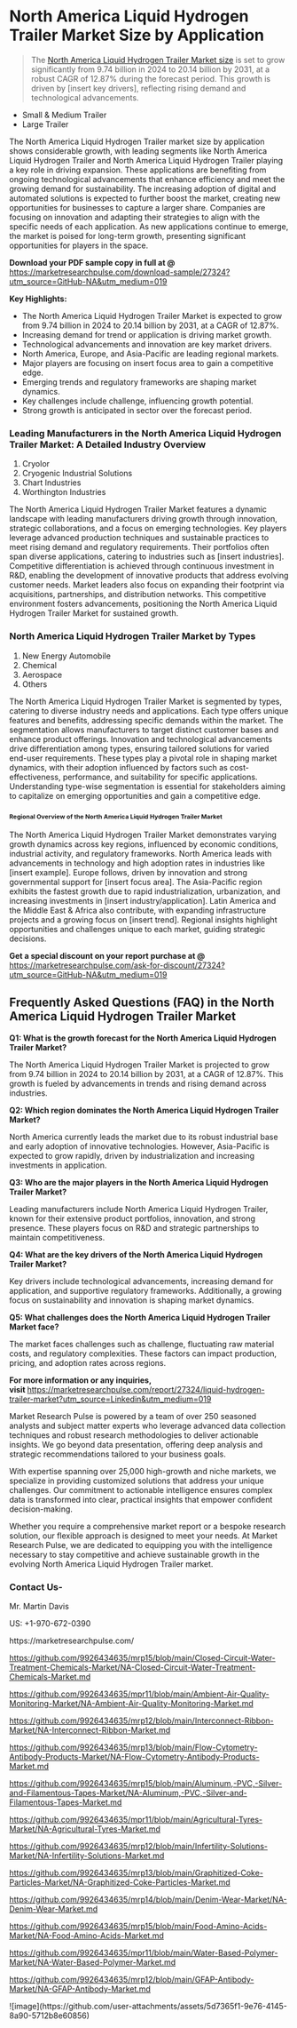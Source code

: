 <h1>North America Liquid Hydrogen Trailer Market&nbsp;Size by Application</h1><blockquote><p>The <a href="https://marketresearchpulse.com/download-sample/27324?utm_source=GitHub-NA&amp;utm_medium=019">North America Liquid Hydrogen Trailer Market size</a> is set to grow significantly from 9.74 billion in 2024 to 20.14 billion by 2031, at a robust CAGR of 12.87% during the forecast period. This growth is driven by [insert key drivers], reflecting rising demand and technological advancements.</p></blockquote><ul><li>Small & Medium Trailer<li> Large Trailer</li></ul><p>The North America Liquid Hydrogen Trailer market size by application shows considerable growth, with leading segments like North America Liquid Hydrogen Trailer and North America Liquid Hydrogen Trailer playing a key role in driving expansion. These applications are benefiting from ongoing technological advancements that enhance efficiency and meet the growing demand for sustainability. The increasing adoption of digital and automated solutions is expected to further boost the market, creating new opportunities for businesses to capture a larger share. Companies are focusing on innovation and adapting their strategies to align with the specific needs of each application. As new applications continue to emerge, the market is poised for long-term growth, presenting significant opportunities for players in the space.</p><p><strong>Download your PDF sample copy in full at @ </strong><a href="https://marketresearchpulse.com/download-sample/27324?utm_source=GitHub-NA&amp;utm_medium=019">https://marketresearchpulse.com/download-sample/27324?utm_source=GitHub-NA&amp;utm_medium=019</a></p><p><strong>Key Highlights: </strong></p><ul><li>The North America Liquid Hydrogen Trailer Market is expected to grow from 9.74 billion in 2024 to 20.14 billion by 2031, at a CAGR of 12.87%.</li><li>Increasing demand for trend or application is driving market growth.</li><li>Technological advancements and innovation are key market drivers.</li><li>North America, Europe, and Asia-Pacific are leading regional markets.</li><li>Major players are focusing on insert focus area to gain a competitive edge.</li><li>Emerging trends and regulatory frameworks are shaping market dynamics.</li><li>Key challenges include challenge, influencing growth potential.</li><li>Strong growth is anticipated in sector over the forecast period.</li></ul><h3>Leading Manufacturers in the North America Liquid Hydrogen Trailer Market: A Detailed Industry Overview</h3><ol><li>Cryolor</li><li>Cryogenic Industrial Solutions</li><li>Chart Industries</li><li>Worthington Industries</li></ol><div class="flex max-w-full flex-col flex-grow"><div class="min-h-8 text-message flex w-full flex-col items-end gap-2 whitespace-normal break-words [.text-message+&amp;]:mt-5" dir="auto" data-message-author-role="assistant" data-message-id="fd8432e4-4910-450d-b182-61b7bfb0a01f" data-message-model-slug="gpt-4o"><div class="flex w-full flex-col gap-1 empty:hidden first:pt-[3px]"><div class="markdown prose w-full break-words dark:prose-invert light"><p>The North America Liquid Hydrogen Trailer Market features a dynamic landscape with leading manufacturers driving growth through innovation, strategic collaborations, and a focus on emerging technologies. Key players leverage advanced production techniques and sustainable practices to meet rising demand and regulatory requirements. Their portfolios often span diverse applications, catering to industries such as [insert industries]. Competitive differentiation is achieved through continuous investment in R&amp;D, enabling the development of innovative products that address evolving customer needs. Market leaders also focus on expanding their footprint via acquisitions, partnerships, and distribution networks. This competitive environment fosters advancements, positioning the North America Liquid Hydrogen Trailer Market for sustained growth.</p></div></div></div></div><h3>North America Liquid Hydrogen Trailer Market by Types</h3><ol><li>New Energy Automobile<li> Chemical<li> Aerospace<li> Others</li></ol><div class="flex max-w-full flex-col flex-grow"><div class="min-h-8 text-message flex w-full flex-col items-end gap-2 whitespace-normal break-words [.text-message+&amp;]:mt-5" dir="auto" data-message-author-role="assistant" data-message-id="084470be-0bb7-4664-bddf-5156b4f41249" data-message-model-slug="gpt-4o-mini"><div class="flex w-full flex-col gap-1 empty:hidden first:pt-[3px]"><div class="markdown prose w-full break-words dark:prose-invert light"><p>The North America Liquid Hydrogen Trailer Market is segmented by types, catering to diverse industry needs and applications. Each type offers unique features and benefits, addressing specific demands within the market. The segmentation allows manufacturers to target distinct customer bases and enhance product offerings. Innovation and technological advancements drive differentiation among types, ensuring tailored solutions for varied end-user requirements. These types play a pivotal role in shaping market dynamics, with their adoption influenced by factors such as cost-effectiveness, performance, and suitability for specific applications. Understanding type-wise segmentation is essential for stakeholders aiming to capitalize on emerging opportunities and gain a competitive edge.</p></div></div></div></div><h3><span style="font-size: 11px;">Regional Overview of the North America Liquid Hydrogen Trailer Market</span></h3><div class="flex max-w-full flex-col flex-grow"><div class="min-h-8 text-message flex w-full flex-col items-end gap-2 whitespace-normal break-words [.text-message+&amp;]:mt-5" dir="auto" data-message-author-role="assistant" data-message-id="e9038762-ce64-4e30-91c9-9bd413514231" data-message-model-slug="gpt-4o-mini"><div class="flex w-full flex-col gap-1 empty:hidden first:pt-[3px]"><div class="markdown prose w-full break-words dark:prose-invert light"><p>The North America Liquid Hydrogen Trailer Market demonstrates varying growth dynamics across key regions, influenced by economic conditions, industrial activity, and regulatory frameworks. North America leads with advancements in technology and high adoption rates in industries like [insert example]. Europe follows, driven by innovation and strong governmental support for [insert focus area]. The Asia-Pacific region exhibits the fastest growth due to rapid industrialization, urbanization, and increasing investments in [insert industry/application]. Latin America and the Middle East &amp; Africa also contribute, with expanding infrastructure projects and a growing focus on [insert trend]. Regional insights highlight opportunities and challenges unique to each market, guiding strategic decisions.</p></div></div></div></div><p><strong>Get a special discount on your report purchase at @ </strong><a href="https://marketresearchpulse.com/ask-for-discount/27324?utm_source=GitHub-NA&amp;utm_medium=019">https://marketresearchpulse.com/ask-for-discount/27324?utm_source=GitHub-NA&amp;utm_medium=019</a></p><h2>Frequently Asked Questions (FAQ) in the North America Liquid Hydrogen Trailer Market</h2><p><strong>Q1: What is the growth forecast for the North America Liquid Hydrogen Trailer Market?</strong></p><p>The North America Liquid Hydrogen Trailer Market is projected to grow from 9.74 billion in 2024 to 20.14 billion by 2031, at a CAGR of 12.87%. This growth is fueled by advancements in trends and rising demand across industries.</p><p><strong>Q2: Which region dominates the North America Liquid Hydrogen Trailer Market?</strong></p><p>North America currently leads the market due to its robust industrial base and early adoption of innovative technologies. However, Asia-Pacific is expected to grow rapidly, driven by industrialization and increasing investments in application.</p><p><strong>Q3: Who are the major players in the North America Liquid Hydrogen Trailer Market?</strong></p><p>Leading manufacturers include North America Liquid Hydrogen Trailer, known for their extensive product portfolios, innovation, and strong presence. These players focus on R&amp;D and strategic partnerships to maintain competitiveness.</p><p><strong>Q4: What are the key drivers of the North America Liquid Hydrogen Trailer Market?</strong></p><p>Key drivers include technological advancements, increasing demand for application, and supportive regulatory frameworks. Additionally, a growing focus on sustainability and innovation is shaping market dynamics.</p><p><strong>Q5: What challenges does the North America Liquid Hydrogen Trailer Market face?</strong></p><p>The market faces challenges such as challenge, fluctuating raw material costs, and regulatory complexities. These factors can impact production, pricing, and adoption rates across regions.</p><p><strong>For more information or any inquiries, visit&nbsp;</strong><a href="https://marketresearchpulse.com/report/27324/liquid-hydrogen-trailer-market?utm_source=Linkedin&utm_medium=019">https://marketresearchpulse.com/report/27324/liquid-hydrogen-trailer-market?utm_source=Linkedin&utm_medium=019</a></p><p>Market Research Pulse is powered by a team of over 250 seasoned analysts and subject matter experts who leverage advanced data collection techniques and robust research methodologies to deliver actionable insights. We go beyond data presentation, offering deep analysis and strategic recommendations tailored to your business goals.</p><p>With expertise spanning over 25,000 high-growth and niche markets, we specialize in providing customized solutions that address your unique challenges. Our commitment to actionable intelligence ensures complex data is transformed into clear, practical insights that empower confident decision-making.</p><p>Whether you require a comprehensive market report or a bespoke research solution, our flexible approach is designed to meet your needs. At Market Research Pulse, we are dedicated to equipping you with the intelligence necessary to stay competitive and achieve sustainable growth in the evolving North America Liquid Hydrogen Trailer market.</p><h3><strong>Contact Us-</strong></h3><p>Mr. Martin Davis</p><p>US: +1-970-672-0390</p><p>https://marketresearchpulse.com/</p><p><a href="https://github.com/9926434635/mrp15/blob/main/Closed-Circuit-Water-Treatment-Chemicals-Market/NA-Closed-Circuit-Water-Treatment-Chemicals-Market.md">https://github.com/9926434635/mrp15/blob/main/Closed-Circuit-Water-Treatment-Chemicals-Market/NA-Closed-Circuit-Water-Treatment-Chemicals-Market.md</a></p><p><a href="https://github.com/9926434635/mpr11/blob/main/Ambient-Air-Quality-Monitoring-Market/NA-Ambient-Air-Quality-Monitoring-Market.md">https://github.com/9926434635/mpr11/blob/main/Ambient-Air-Quality-Monitoring-Market/NA-Ambient-Air-Quality-Monitoring-Market.md</a></p><p><a href="https://github.com/9926434635/mrp12/blob/main/Interconnect-Ribbon-Market/NA-Interconnect-Ribbon-Market.md">https://github.com/9926434635/mrp12/blob/main/Interconnect-Ribbon-Market/NA-Interconnect-Ribbon-Market.md</a></p><p><a href="https://github.com/9926434635/mrp13/blob/main/Flow-Cytometry-Antibody-Products-Market/NA-Flow-Cytometry-Antibody-Products-Market.md">https://github.com/9926434635/mrp13/blob/main/Flow-Cytometry-Antibody-Products-Market/NA-Flow-Cytometry-Antibody-Products-Market.md</a></p><p><a href="https://github.com/9926434635/mrp15/blob/main/Aluminum,-PVC,-Silver-and-Filamentous-Tapes-Market/NA-Aluminum,-PVC,-Silver-and-Filamentous-Tapes-Market.md">https://github.com/9926434635/mrp15/blob/main/Aluminum,-PVC,-Silver-and-Filamentous-Tapes-Market/NA-Aluminum,-PVC,-Silver-and-Filamentous-Tapes-Market.md</a></p><p><a href="https://github.com/9926434635/mpr11/blob/main/Agricultural-Tyres-Market/NA-Agricultural-Tyres-Market.md">https://github.com/9926434635/mpr11/blob/main/Agricultural-Tyres-Market/NA-Agricultural-Tyres-Market.md</a></p><p><a href="https://github.com/9926434635/mrp12/blob/main/Infertility-Solutions-Market/NA-Infertility-Solutions-Market.md">https://github.com/9926434635/mrp12/blob/main/Infertility-Solutions-Market/NA-Infertility-Solutions-Market.md</a></p><p><a href="https://github.com/9926434635/mrp13/blob/main/Graphitized-Coke-Particles-Market/NA-Graphitized-Coke-Particles-Market.md">https://github.com/9926434635/mrp13/blob/main/Graphitized-Coke-Particles-Market/NA-Graphitized-Coke-Particles-Market.md</a></p><p><a href="https://github.com/9926434635/mrp14/blob/main/Denim-Wear-Market/NA-Denim-Wear-Market.md">https://github.com/9926434635/mrp14/blob/main/Denim-Wear-Market/NA-Denim-Wear-Market.md</a></p><p><a href="https://github.com/9926434635/mrp15/blob/main/Food-Amino-Acids-Market/NA-Food-Amino-Acids-Market.md">https://github.com/9926434635/mrp15/blob/main/Food-Amino-Acids-Market/NA-Food-Amino-Acids-Market.md</a></p><p><a href="https://github.com/9926434635/mpr11/blob/main/Water-Based-Polymer-Market/NA-Water-Based-Polymer-Market.md">https://github.com/9926434635/mpr11/blob/main/Water-Based-Polymer-Market/NA-Water-Based-Polymer-Market.md</a></p><p><a href="https://github.com/9926434635/mrp12/blob/main/GFAP-Antibody-Market/NA-GFAP-Antibody-Market.md">https://github.com/9926434635/mrp12/blob/main/GFAP-Antibody-Market/NA-GFAP-Antibody-Market.md</a></p>
![image](https://github.com/user-attachments/assets/5d7365f1-9e76-4145-8a90-5712b8e60856)
